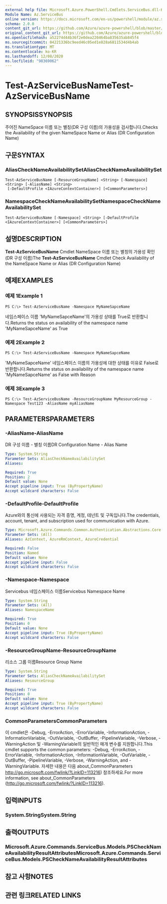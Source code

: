 ```yaml
---
external help file: Microsoft.Azure.PowerShell.Cmdlets.ServiceBus.dll-Help.xml
Module Name: Az.ServiceBus
online version: https://docs.microsoft.com/en-us/powershell/module/az.servicebus/test-azservicebusname
schema: 2.0.0
content_git_url: https://github.com/Azure/azure-powershell/blob/master/src/ServiceBus/ServiceBus/help/Test-AzServiceBusName.md
original_content_git_url: https://github.com/Azure/azure-powershell/blob/master/src/ServiceBus/ServiceBus/help/Test-AzServiceBusName.md
ms.openlocfilehash: a52274d44b36f2e0dea220464ba835635ab845f4
ms.sourcegitcommit: 04221336bc9eed46c05ed1e828a6811534d4b4ab
ms.translationtype: MT
ms.contentlocale: ko-KR
ms.lasthandoff: 12/08/2020
ms.locfileid: "98369062"
---
```

# <span data-ttu-id="96a66-101">Test-AzServiceBusName</span><span class="sxs-lookup"><span data-stu-id="96a66-101">Test-AzServiceBusName</span></span>

## <span data-ttu-id="96a66-102">SYNOPSIS</span><span class="sxs-lookup"><span data-stu-id="96a66-102">SYNOPSIS</span></span>
<span data-ttu-id="96a66-103">주어진 NameSpace 이름 또는 별칭(DR 구성 이름)의 가용성을 검사합니다.</span><span class="sxs-lookup"><span data-stu-id="96a66-103">Checks the Availability of the given NameSpace Name or Alias (DR Configuration Name)</span></span> 

## <span data-ttu-id="96a66-104">구문</span><span class="sxs-lookup"><span data-stu-id="96a66-104">SYNTAX</span></span>

### <span data-ttu-id="96a66-105">AliasCheckNameAvailabilitySet</span><span class="sxs-lookup"><span data-stu-id="96a66-105">AliasCheckNameAvailabilitySet</span></span>
```
Test-AzServiceBusName [-ResourceGroupName] <String> [-Namespace] <String> [-AliasName] <String>
 [-DefaultProfile <IAzureContextContainer>] [<CommonParameters>]
```

### <span data-ttu-id="96a66-106">NamespaceCheckNameAvailabilitySet</span><span class="sxs-lookup"><span data-stu-id="96a66-106">NamespaceCheckNameAvailabilitySet</span></span>
```
Test-AzServiceBusName [-Namespace] <String> [-DefaultProfile <IAzureContextContainer>] [<CommonParameters>]
```

## <span data-ttu-id="96a66-107">설명</span><span class="sxs-lookup"><span data-stu-id="96a66-107">DESCRIPTION</span></span>
<span data-ttu-id="96a66-108">**Test-AzServiceBusName** Cmdlet NameSpace 이름 또는 별칭의 가용성 확인(DR 구성 이름)</span><span class="sxs-lookup"><span data-stu-id="96a66-108">The **Test-AzServiceBusName** Cmdlet Check Availability of the NameSpace Name or Alias (DR Configuration Name)</span></span>

## <span data-ttu-id="96a66-109">예제</span><span class="sxs-lookup"><span data-stu-id="96a66-109">EXAMPLES</span></span>

### <span data-ttu-id="96a66-110">예제 1</span><span class="sxs-lookup"><span data-stu-id="96a66-110">Example 1</span></span>
```
PS C:\> Test-AzServiceBusName -Namespace MyNameSapceName
```

<span data-ttu-id="96a66-111">네임스페이스 이름 'MyNameSapceName'의 가용성 상태를 True로 반환합니다.</span><span class="sxs-lookup"><span data-stu-id="96a66-111">Returns the status on availability of the namespace name 'MyNameSapceName' as True</span></span>

### <span data-ttu-id="96a66-112">예제 2</span><span class="sxs-lookup"><span data-stu-id="96a66-112">Example 2</span></span>
```
PS C:\> Test-AzServiceBusName -Namespace MyNameSapceName
```

<span data-ttu-id="96a66-113">'MyNameSapceName' 네임스페이스 이름의 가용성에 대한 상태를 이유로 False로 반환합니다.</span><span class="sxs-lookup"><span data-stu-id="96a66-113">Returns the status on availability of the namespace name 'MyNameSapceName' as False with Reason</span></span>

### <span data-ttu-id="96a66-114">예제 3</span><span class="sxs-lookup"><span data-stu-id="96a66-114">Example 3</span></span>
```
PS C:\> Test-AzServiceBusName -ResourceGroupName MyResourceGroup -Namespace Test123 -AliasName myAliasName
```

## <span data-ttu-id="96a66-115">PARAMETERS</span><span class="sxs-lookup"><span data-stu-id="96a66-115">PARAMETERS</span></span>

### <span data-ttu-id="96a66-116">-AliasName</span><span class="sxs-lookup"><span data-stu-id="96a66-116">-AliasName</span></span>
<span data-ttu-id="96a66-117">DR 구성 이름 - 별칭 이름</span><span class="sxs-lookup"><span data-stu-id="96a66-117">DR Configuration Name - Alias Name</span></span>

```yaml
Type: System.String
Parameter Sets: AliasCheckNameAvailabilitySet
Aliases:

Required: True
Position: 2
Default value: None
Accept pipeline input: True (ByPropertyName)
Accept wildcard characters: False
```

### <span data-ttu-id="96a66-118">-DefaultProfile</span><span class="sxs-lookup"><span data-stu-id="96a66-118">-DefaultProfile</span></span>
<span data-ttu-id="96a66-119">Azure와의 통신에 사용되는 자격 증명, 계정, 테넌트 및 구독입니다.</span><span class="sxs-lookup"><span data-stu-id="96a66-119">The credentials, account, tenant, and subscription used for communication with Azure.</span></span>

```yaml
Type: Microsoft.Azure.Commands.Common.Authentication.Abstractions.Core.IAzureContextContainer
Parameter Sets: (All)
Aliases: AzContext, AzureRmContext, AzureCredential

Required: False
Position: Named
Default value: None
Accept pipeline input: False
Accept wildcard characters: False
```

### <span data-ttu-id="96a66-120">-Namespace</span><span class="sxs-lookup"><span data-stu-id="96a66-120">-Namespace</span></span>
<span data-ttu-id="96a66-121">Servicebus 네임스페이스 이름</span><span class="sxs-lookup"><span data-stu-id="96a66-121">Servicebus Namespace Name</span></span>

```yaml
Type: System.String
Parameter Sets: (All)
Aliases: NamespaceName

Required: True
Position: 0
Default value: None
Accept pipeline input: True (ByPropertyName)
Accept wildcard characters: False
```

### <span data-ttu-id="96a66-122">-ResourceGroupName</span><span class="sxs-lookup"><span data-stu-id="96a66-122">-ResourceGroupName</span></span>
<span data-ttu-id="96a66-123">리소스 그룹 이름</span><span class="sxs-lookup"><span data-stu-id="96a66-123">Resource Group Name</span></span>

```yaml
Type: System.String
Parameter Sets: AliasCheckNameAvailabilitySet
Aliases: ResourceGroup

Required: True
Position: 0
Default value: None
Accept pipeline input: True (ByPropertyName)
Accept wildcard characters: False
```

### <span data-ttu-id="96a66-124">CommonParameters</span><span class="sxs-lookup"><span data-stu-id="96a66-124">CommonParameters</span></span>
<span data-ttu-id="96a66-125">이 cmdlet은 -Debug, -ErrorAction, -ErrorVariable, -InformationAction, -InformationVariable, -OutVariable, -OutBuffer, -PipelineVariable, -Verbose, -WarningAction 및 -WarningVariable의 일반적인 매개 변수를 지원합니다.</span><span class="sxs-lookup"><span data-stu-id="96a66-125">This cmdlet supports the common parameters: -Debug, -ErrorAction, -ErrorVariable, -InformationAction, -InformationVariable, -OutVariable, -OutBuffer, -PipelineVariable, -Verbose, -WarningAction, and -WarningVariable.</span></span> <span data-ttu-id="96a66-126">자세한 내용은 다음 about_CommonParameters http://go.microsoft.com/fwlink/?LinkID=113216) 참조하세요.</span><span class="sxs-lookup"><span data-stu-id="96a66-126">For more information, see about_CommonParameters (http://go.microsoft.com/fwlink/?LinkID=113216).</span></span>

## <span data-ttu-id="96a66-127">입력</span><span class="sxs-lookup"><span data-stu-id="96a66-127">INPUTS</span></span>

### <span data-ttu-id="96a66-128">System.String</span><span class="sxs-lookup"><span data-stu-id="96a66-128">System.String</span></span>

## <span data-ttu-id="96a66-129">출력</span><span class="sxs-lookup"><span data-stu-id="96a66-129">OUTPUTS</span></span>

### <span data-ttu-id="96a66-130">Microsoft.Azure.Commands.ServiceBus.Models.PSCheckNameAvailabilityResultAttributes</span><span class="sxs-lookup"><span data-stu-id="96a66-130">Microsoft.Azure.Commands.ServiceBus.Models.PSCheckNameAvailabilityResultAttributes</span></span>

## <span data-ttu-id="96a66-131">참고 사항</span><span class="sxs-lookup"><span data-stu-id="96a66-131">NOTES</span></span>

## <span data-ttu-id="96a66-132">관련 링크</span><span class="sxs-lookup"><span data-stu-id="96a66-132">RELATED LINKS</span></span>
